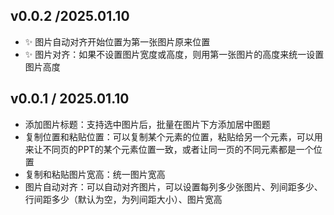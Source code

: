 ## v0.0.2 /2025.01.10
- ✨ 图片自动对齐开始位置为第一张图片原来位置
- ✨ 图片对齐：如果不设置图片宽度或高度，则用第一张图片的高度来统一设置图片高度

## v0.0.1 / 2025.01.10

- 添加图片标题：支持选中图片后，批量在图片下方添加居中图题​
- 复制位置和粘贴位置：可以复制某个元素的位置，粘贴给另一个元素，可以用来让不同页的PPT的某个元素位置一致，或者让同一页的不同元素都是一个位置​
- 复制和粘贴图片宽高：统一图片宽高​
- 图片自动对齐：可以自动对齐图片，可以设置每列多少张图片、列间距多少、行间距多少（默认为空，为列间距大小）、图片宽高​